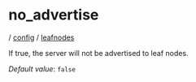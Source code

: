 # no_advertise

/ [config](/ref/config/index.md) / [leafnodes](/ref/config/config/leafnodes/index.md) 

If true, the server will not be advertised to leaf nodes.

*Default value*: `false`
